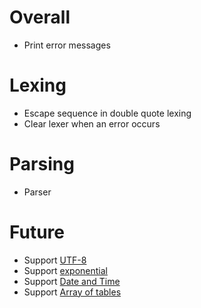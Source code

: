 # Overall

* Print error messages

# Lexing

* Escape sequence in double quote lexing
* Clear lexer when an error occurs

# Parsing

* Parser

# Future

* Support [UTF-8](https://toml.io/en/v1.0.0#spec)
* Support [exponential](https://toml.io/en/v1.0.0#float)
* Support [Date and Time](https://toml.io/en/v1.0.0#offset-date-time)
* Support [Array of tables](https://toml.io/en/v1.0.0#array-of-tables)
